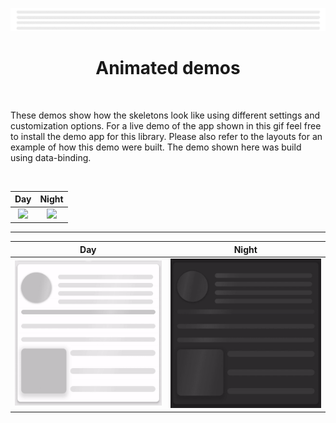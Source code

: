 
<div align="center">
  
![Banner Demo](./media/gifs/wide_banner_white.gif)
  
# Animated demos

</div>

<br/>
 
These demos show how the skeletons look like using different settings and customization options. For a live demo of the app shown in this gif feel free to install the demo app for this library. Please also refer to the layouts for an example of how this demo were built. The demo shown here was build using data-binding.

<br/>


Day            | Night
:-------------------------:|:-------------------------:
![](./media/gifs/demo_full_day.gif)  |  ![](./media/gifs/demo_full_night.gif)

***

Day            | Night
:-------------------------:|:-------------------------:
![](./media/gifs/demo_small_day.gif)  |  ![](./media/gifs/demo_small_night.gif)
